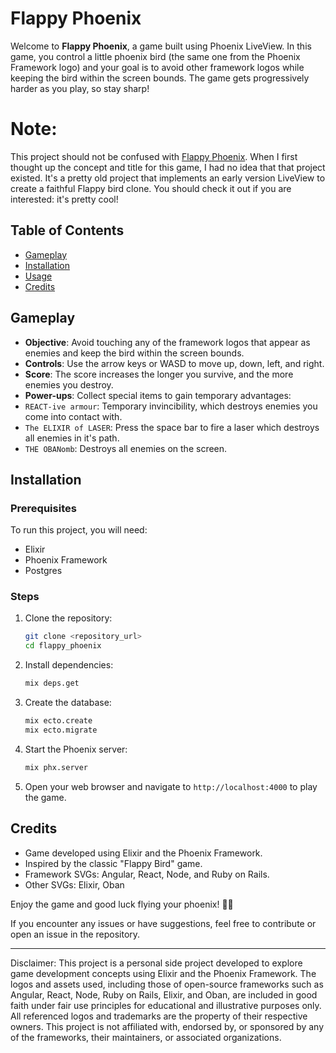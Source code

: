 # Flappy Phoenix

Welcome to **Flappy Phoenix**, a game built using Phoenix LiveView. In this game, you control a little phoenix bird (the same one from the Phoenix Framework logo) and your goal is to avoid other framework logos while keeping the bird within the screen bounds. The game gets progressively harder as you play, so stay sharp!

# Note: 

This project should not be confused with [Flappy Phoenix](https://github.com/moomerman/flappy-phoenix). When I first thought up the concept and title for this game, I had no idea that that project existed. It's a pretty old project that implements an early version LiveView to create a faithful Flappy bird clone. You should check it out if you are interested: it's pretty cool! 

## Table of Contents

- [Gameplay](#gameplay)
- [Installation](#installation)
- [Usage](#usage)
- [Credits](#credits)

## Gameplay

- **Objective**: Avoid touching any of the framework logos that appear as enemies and keep the bird within the screen bounds.
- **Controls**: Use the arrow keys or WASD to move up, down, left, and right.
- **Score**: The score increases the longer you survive, and the more enemies you destroy.
- **Power-ups**: Collect special items to gain temporary advantages:
- `REACT-ive armour`: Temporary invincibility, which destroys enemies you come into contact with.
- `The ELIXIR of LASER`: Press the space bar to fire a laser which destroys all enemies in it's path.
- `THE OBANomb`: Destroys all enemies on the screen.

## Installation

### Prerequisites

To run this project, you will need:

- Elixir
- Phoenix Framework
- Postgres

### Steps

1. Clone the repository:
   ```bash
   git clone <repository_url>
   cd flappy_phoenix
   ```

2. Install dependencies:
   ```bash
   mix deps.get
   ```

3. Create the database:
   ```bash
   mix ecto.create
   mix ecto.migrate
   ```

4. Start the Phoenix server:
   ```bash
   mix phx.server
   ```

5. Open your web browser and navigate to `http://localhost:4000` to play the game.


## Credits

- Game developed using Elixir and the Phoenix Framework.
- Inspired by the classic "Flappy Bird" game.
- Framework SVGs: Angular, React, Node, and Ruby on Rails.
- Other SVGs: Elixir, Oban

Enjoy the game and good luck flying your phoenix! 🐦‍🔥

If you encounter any issues or have suggestions, feel free to contribute or open an issue in the repository.

---

Disclaimer:
This project is a personal side project developed to explore game development concepts using Elixir and the Phoenix Framework. The logos and assets used, including those of open-source frameworks such as Angular, React, Node, Ruby on Rails, Elixir, and Oban, are included in good faith under fair use principles for educational and illustrative purposes only. All referenced logos and trademarks are the property of their respective owners. This project is not affiliated with, endorsed by, or sponsored by any of the frameworks, their maintainers, or associated organizations.
